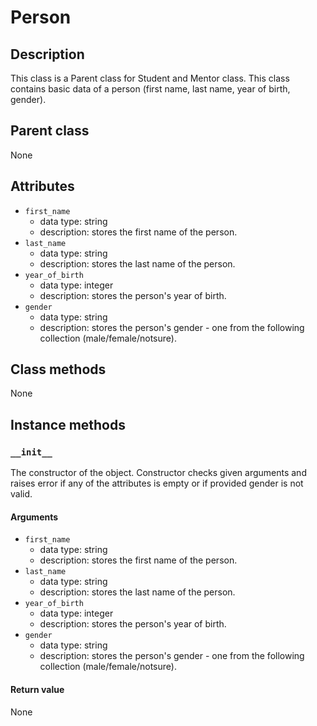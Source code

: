 # Person


## Description
This class is a Parent class for Student and Mentor class. This class contains basic data of a person (first name, last name, year of birth, gender). 

## Parent class
None

## Attributes

* ```first_name```
  * data type: string
  * description: stores the first name of the person.
* ```last_name```
  * data type: string
  * description: stores the last name of the person.
* ```year_of_birth```
   * data type: integer
   * description: stores the person's year of birth.
* ```gender```
  * data type: string
  * description: stores the person's gender - one from the following collection (male/female/notsure).

## Class methods

None


## Instance methods

### ```__init__```
The constructor of the object. Constructor checks given arguments and raises error if any of the attributes is empty or if provided gender is not valid. 

#### Arguments

* ```first_name```
  * data type: string
  * description: stores the first name of the person.
* ```last_name```
  * data type: string
  * description: stores the last name of the person.
* ```year_of_birth```
   * data type: integer
   * description: stores the person's year of birth.
* ```gender```
  * data type: string
  * description: stores the person's gender - one from the following collection (male/female/notsure).

#### Return value
None


